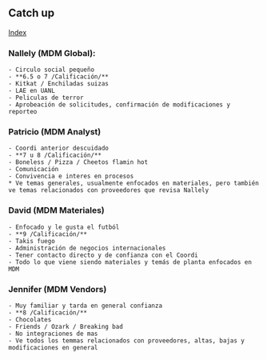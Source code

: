 ## Catch up
[Index](index.md)
### Nallely (MDM Global):
    - Circulo social pequeño
    - **6.5 o 7 /Calificación/**
    - Kitkat / Enchiladas suizas
    - LAE en UANL
    - Peliculas de terror
    - Aprobeación de solicitudes, confirmación de modificaciones y reporteo
### Patricio (MDM Analyst)
    - Coordi anterior descuidado
    - **7 u 8 /Calificación/**
    - Boneless / Pizza / Cheetos flamin hot
    - Comunicación
    - Convivencia e interes en procesos
    * Ve temas generales, usualmente enfocados en materiales, pero también ve temas relacionados con proveedores que revisa Nallely
### David (MDM Materiales)
    - Enfocado y le gusta el futból
    - **9 /Calificación/**
    - Takis fuego
    - Administración de negocios internacionales
    - Tener contacto directo y de confianza con el Coordi
    - Todo lo que viene siendo materiales y temás de planta enfocados en MDM
### Jennifer (MDM Vendors)
    - Muy familiar y tarda en general confianza
    - **8 /Calificación/**
    - Chocolates
    - Friends / Ozark / Breaking bad
    - No integraciones de mas
    - Ve todos los temmas relacionados con proveedores, altas, bajas y modificaciones en general
